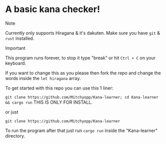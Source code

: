 # A basic kana checker!

> [!NOTE]
> Currently only supports Hiragana & it's dakuten.
> Make sure you have `git` & `rust` installed.

> [!IMPORTANT]
> This program runs forever, to stop it type "break" or hit `Ctrl + C` on your keyboard.

If you want to change this as you please then fork the repo and change the words inside the `let hiragana` array.

To get started with this repo you can use this 1 liner:

`git clone https://github.com/Mitchyopp/Kana-learner; cd Kana-learner && cargo run` THIS IS ONLY FOR INSTALL.

or just 

`git clone https://github.com/Mitchyopp/Kana-learner`

To run the program after that just run `cargo run` inside the "Kana-learner" directory.
